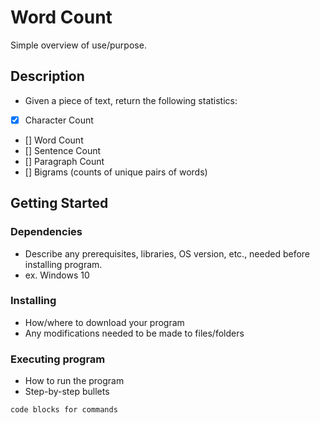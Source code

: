 # Word Count

Simple overview of use/purpose.

## Description

- Given a piece of text, return the following
  statistics:
- [x] Character Count
- [] Word Count
- [] Sentence Count
- [] Paragraph Count
- [] Bigrams (counts of unique pairs of words)

## Getting Started

### Dependencies

- Describe any prerequisites, libraries, OS version, etc., needed before installing program.
- ex. Windows 10

### Installing

- How/where to download your program
- Any modifications needed to be made to files/folders

### Executing program

- How to run the program
- Step-by-step bullets

```
code blocks for commands
```
